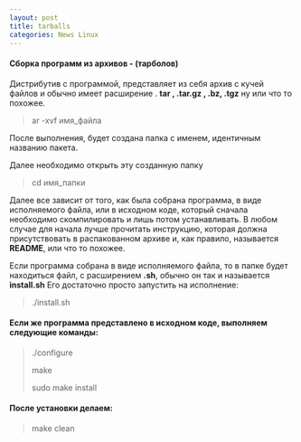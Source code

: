 ```yaml
---
layout: post
title: tarballs
categories: News Linux
---
```




#### Сборка программ из архивов - (тарболов)

 Дистрибутив с программой, представляет из себя архив с кучей файлов и обычно имеет расширение  .
 **tar , .tar.gz ,  .bz, .tgz** ну или что то похожее.

>ar -xvf имя_файла

После выполнения, будет создана папка с именем, идентичным названию пакета.

Далее необходимо открыть эту созданную папку

>cd имя_папки

 Далее все зависит от того, как была собрана программа, в виде исполняемого файла, или в 
  исходном коде, который сначала необходимо скомпилировать и лишь потом устанавливать. В любом 
  случае для начала лучше прочитать инструкцию, которая должна присутствовать в распакованном 
 архиве и, как правило, называется **README**, или что то похожее.

 Если программа собрана в виде исполняемого файла, то в папке будет находиться файл, с 
 расширением **.sh**, обычно он так и называется **install.sh** Его достаточно просто запустить на 
 исполнение:

>./install.sh

#### Если же программа представлено в исходном коде, выполняем следующие команды:

>./configure
> 
>make
> 
> sudo make install

#### После установки делаем:

>make clean
